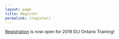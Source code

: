 ```yaml
---
layout: page
title: Register
permalink: /register/
---
```


<p><a href="https://forms.gle/Bw7z5MCH1PAyJKhG7">Registration</a> is now open for 2019 DLI Ontario Training!</p>
